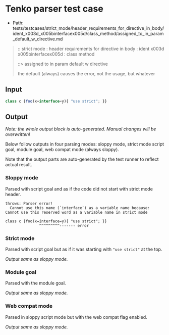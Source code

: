 # Tenko parser test case

- Path: tests/testcases/strict_mode/header_requirements_for_directive_in_body/ident_x003d_x005binterfacex005d/class_method/assigned_to_in_param_default_w_directive.md

> :: strict mode : header requirements for directive in body : ident x003d x005binterfacex005d : class method
>
> ::> assigned to in param default w directive
>
> the default (always) causes the error, not the usage, but whatever

## Input


`````js
class c {foo(x=interface=y){ "use strict"; }}
`````

## Output

_Note: the whole output block is auto-generated. Manual changes will be overwritten!_

Below follow outputs in four parsing modes: sloppy mode, strict mode script goal, module goal, web compat mode (always sloppy).

Note that the output parts are auto-generated by the test runner to reflect actual result.

### Sloppy mode

Parsed with script goal and as if the code did not start with strict mode header.

`````
throws: Parser error!
  Cannot use this name (`interface`) as a variable name because: Cannot use this reserved word as a variable name in strict mode

class c {foo(x=interface=y){ "use strict"; }}
               ^^^^^^^^^------- error
`````

### Strict mode

Parsed with script goal but as if it was starting with `"use strict"` at the top.

_Output same as sloppy mode._

### Module goal

Parsed with the module goal.

_Output same as sloppy mode._

### Web compat mode

Parsed in sloppy script mode but with the web compat flag enabled.

_Output same as sloppy mode._
